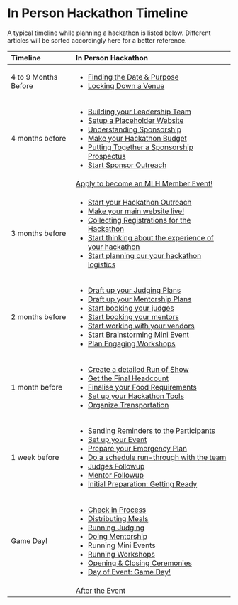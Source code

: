 # In Person Hackathon Timeline

A typical timeline while planning a hackathon is listed below. Different articles will be sorted accordingly here for a better reference.

<table>
  <thead>
    <tr>
      <th style="text-align:left">Timeline</th>
      <th style="text-align:left">In Person Hackathon</th>
    </tr>
  </thead>
  <tbody>
    <tr>
      <td style="text-align:left">4 to 9 Months Before</td>
      <td style="text-align:left">
        <ul>
          <li><a href="writing-a-mission-statement-event-purpose.md">Finding the Date &amp; Purpose</a>
          </li>
          <li><a href="locking-down-a-venue-and-date.md">Locking Down a Venue</a>
          </li>
        </ul>
      </td>
    </tr>
    <tr>
      <td style="text-align:left">4 months before</td>
      <td style="text-align:left">
        <ul>
          <li><a href="build-your-leadership-team.md">Building your Leadership Team</a>
          </li>
          <li><a href="putting-together-your-hackathon-website/set-up-a-placeholder-website.md">Setup a Placeholder Website</a>
          </li>
          <li><a href="getting-sponsorship/introduction-to-fundraising.md">Understanding Sponsorship</a>
          </li>
          <li><a href="getting-sponsorship/budgeting-your-hackathon.md">Make your Hackathon Budget</a>
          </li>
          <li><a href="../digital-hackathons/getting-sponsorship/put-together-a-sponsorship-prospectus.md">Putting Together a Sponsorship Prospectus</a>
          </li>
          <li><a href="getting-sponsorship/mlh-tips.md">Start Sponsor Outreach</a>
          </li>
        </ul>
      </td>
    </tr>
    <tr>
      <td style="text-align:left"></td>
      <td style="text-align:left"><a href="https://mlh.io/event-membership">Apply to become an MLH Member Event!</a>
      </td>
    </tr>
    <tr>
      <td style="text-align:left">3 months before</td>
      <td style="text-align:left">
        <ul>
          <li><a href="../digital-hackathons/marketing-your-event/">Start your Hackathon Outreach</a>
          </li>
          <li><a href="putting-together-your-hackathon-website/updating-website-with-day-of-information.md">Make your main website live!</a>
          </li>
          <li><a href="../digital-hackathons/managing-registrations/">Collecting Registrations for the Hackathon</a>
          </li>
          <li><a href="hacker-experience/">Start thinking about the experience of your hackathon</a>
          </li>
          <li><a href="event-logistics/">Start planning our your hackathon logistics</a>
          </li>
        </ul>
      </td>
    </tr>
    <tr>
      <td style="text-align:left">2 months before</td>
      <td style="text-align:left">
        <ul>
          <li><a href="judging-and-submissions/draft-up-a-judging-plan.md">Draft up your Judging Plans</a>
          </li>
          <li><a href="judging/drafting-a-mentorship-plan.md">Draft up your Mentorship Plans</a>
          </li>
          <li><a href="judging-and-submissions/communication-and-recruiting-judges.md">Start booking your judges</a>
          </li>
          <li><a href="judging/communication-and-recruiting-mentors/">Start booking your mentors</a>
          </li>
          <li><a href="event-logistics/how-to-coordinate-with-vendors/">Start working with your vendors</a>
          </li>
          <li><a href="hacker-experience/how-to-brainstorm-events.md">Start Brainstorming Mini Event</a>
          </li>
          <li><a href="hacker-experience/plan-engaging-workshops.md">Plan Engaging Workshops</a>
          </li>
        </ul>
      </td>
    </tr>
    <tr>
      <td style="text-align:left">1 month before</td>
      <td style="text-align:left">
        <ul>
          <li><a href="creating-your-hackathon-schedule/creating-a-detailed-run-of-show.md">Create a detailed Run of Show</a>
          </li>
          <li><a href="managing-registrations/get-final-headcount.md">Get the Final Headcount</a>
          </li>
          <li><a href="event-logistics/how-to-coordinate-with-vendors/working-with-food-vendors.md">Finalise your Food Requirements</a>
          </li>
          <li><a href="event-logistics/choose-a-day-of-communication-tool.md">Set up your Hackathon Tools</a>
          </li>
          <li><a href="event-logistics/how-to-coordinate-with-vendors/organize-transportation.md">Organize Transportation</a>
          </li>
        </ul>
      </td>
    </tr>
    <tr>
      <td style="text-align:left">1 week before</td>
      <td style="text-align:left">
        <ul>
          <li><a href="managing-registrations/sending-reminders.md">Sending Reminders to the Participants</a>
          </li>
          <li><a href="event-logistics/setup-your-event.md">Set up your Event</a>
          </li>
          <li><a href="event-logistics/prepare-your-emergency-plan.md">Prepare your Emergency Plan</a>
          </li>
          <li><a href="creating-your-hackathon-schedule/do-a-run-through-with-the-team.md">Do a schedule run-through with the team</a>
          </li>
          <li><a href>Judges Followup</a>
          </li>
          <li><a href="judging/communication-and-recruiting-mentors/week-of-following-up-with-your-mentors.md">Mentor Followup</a>
          </li>
          <li><a href="initial-preparation-getting-ready.md">Initial Preparation: Getting Ready</a>
          </li>
        </ul>
      </td>
    </tr>
    <tr>
      <td style="text-align:left">Game Day!</td>
      <td style="text-align:left">
        <ul>
          <li><a href="managing-registrations/check-in-process.md">Check in Process</a>
          </li>
          <li><a href="event-logistics/distributing-meals.md">Distributing Meals</a>
          </li>
          <li><a href>Running Judging</a>
          </li>
          <li><a href="judging/communication-and-recruiting-mentors/day-of-doing-mentorship.md">Doing Mentorship</a>
          </li>
          <li>Running Mini Events</li>
          <li><a href="hacker-experience/running-your-workshops.md">Running Workshops</a>
          </li>
          <li><a href="hacker-experience/design-an-opening-ceremony.md">Opening &amp; Closing Ceremonies</a>
          </li>
          <li><a href="game-day-day-of-event.md">Day of Event: Game Day!</a>
          </li>
        </ul>
      </td>
    </tr>
    <tr>
      <td style="text-align:left"></td>
      <td style="text-align:left"><a href="after-the-event.md">After the Event</a>
      </td>
    </tr>
  </tbody>
</table>

